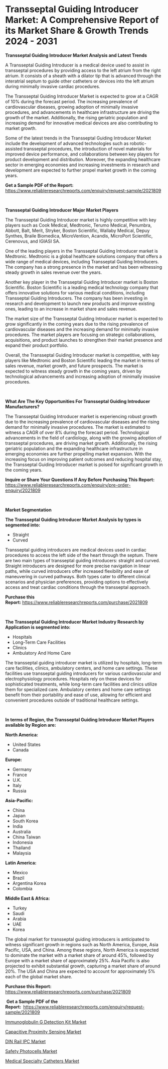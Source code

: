 <p><h1>Transseptal Guiding Introducer Market: A Comprehensive Report of its Market Share & Growth Trends 2024 - 2031</h1></p><p><strong>Transseptal Guiding Introducer Market Analysis and Latest Trends</strong></p>
<p><p>A Transseptal Guiding Introducer is a medical device used to assist in transseptal procedures by providing access to the left atrium from the right atrium. It consists of a sheath with a dilator tip that is advanced through the interatrial septum to guide other catheters or devices into the left atrium during minimally invasive cardiac procedures.</p><p>The Transseptal Guiding Introducer Market is expected to grow at a CAGR of 10% during the forecast period. The increasing prevalence of cardiovascular diseases, growing adoption of minimally invasive procedures, and advancements in healthcare infrastructure are driving the growth of the market. Additionally, the rising geriatric population and increasing demand for innovative medical devices are also contributing to market growth.</p><p>Some of the latest trends in the Transseptal Guiding Introducer Market include the development of advanced technologies such as robotic-assisted transseptal procedures, the introduction of novel materials for improved device performance, and collaborations between key players for product development and distribution. Moreover, the expanding healthcare sector in emerging economies and increasing investments in research and development are expected to further propel market growth in the coming years.</p></p>
<p><strong>Get a Sample PDF of the Report:&nbsp;</strong> <a href="https://www.reliableresearchreports.com/enquiry/request-sample/2021809">https://www.reliableresearchreports.com/enquiry/request-sample/2021809</a></p>
<p>&nbsp;</p>
<p><strong>Transseptal Guiding Introducer Major Market Players</strong></p>
<p><p>The Transseptal Guiding Introducer market is highly competitive with key players such as Cook Medical, Medtronic, Terumo Medical, Penumbra, Abbott, Balt, Merit, Stryker, Boston Scientific, Wallaby Medical, Depuy Synthes, Braile Biomedica, MicroVention, Acandis, MicroPort Scientific, Cerenovus, and IGIASI SA.</p><p>One of the leading players in the Transseptal Guiding Introducer market is Medtronic. Medtronic is a global healthcare solutions company that offers a wide range of medical devices, including Transseptal Guiding Introducers. The company has a strong presence in the market and has been witnessing steady growth in sales revenue over the years.</p><p>Another key player in the Transseptal Guiding Introducer market is Boston Scientific. Boston Scientific is a leading medical technology company that offers innovative solutions for various medical conditions, including Transseptal Guiding Introducers. The company has been investing in research and development to launch new products and improve existing ones, leading to an increase in market share and sales revenue.</p><p>The market size of the Transseptal Guiding Introducer market is expected to grow significantly in the coming years due to the rising prevalence of cardiovascular diseases and the increasing demand for minimally invasive procedures. The market players are focusing on strategic collaborations, acquisitions, and product launches to strengthen their market presence and expand their product portfolio.</p><p>Overall, the Transseptal Guiding Introducer market is competitive, with key players like Medtronic and Boston Scientific leading the market in terms of sales revenue, market growth, and future prospects. The market is expected to witness steady growth in the coming years, driven by technological advancements and increasing adoption of minimally invasive procedures.</p></p>
<p>&nbsp;</p>
<p><strong>What Are The Key Opportunities For Transseptal Guiding Introducer Manufacturers?</strong></p>
<p><p>The Transseptal Guiding Introducer market is experiencing robust growth due to the increasing prevalence of cardiovascular diseases and the rising demand for minimally invasive procedures. The market is estimated to witness a CAGR of over 8% during the forecast period. Technological advancements in the field of cardiology, along with the growing adoption of transseptal procedures, are driving market growth. Additionally, the rising geriatric population and the expanding healthcare infrastructure in emerging economies are further propelling market expansion. With the increasing focus on improving patient outcomes and reducing hospital stay, the Transseptal Guiding Introducer market is poised for significant growth in the coming years.</p></p>
<p><strong>Inquire or Share Your Questions If Any Before Purchasing This Report:</strong> <a href="https://www.reliableresearchreports.com/enquiry/pre-order-enquiry/2021809">https://www.reliableresearchreports.com/enquiry/pre-order-enquiry/2021809</a></p>
<p>&nbsp;</p>
<p><strong>Market Segmentation</strong></p>
<p><strong>The Transseptal Guiding Introducer Market Analysis by types is segmented into:</strong></p>
<p><ul><li>Straight</li><li>Curved</li></ul></p>
<p><p>Transseptal guiding introducers are medical devices used in cardiac procedures to access the left side of the heart through the septum. There are two main types of transseptal guiding introducers: straight and curved. Straight introducers are designed for more precise navigation in linear paths, while curved introducers offer increased flexibility and ease of maneuvering in curved pathways. Both types cater to different clinical scenarios and physician preferences, providing options to effectively access and treat cardiac conditions through the transseptal approach.</p></p>
<p><strong>Purchase this Report:&nbsp;</strong><a href="https://www.reliableresearchreports.com/purchase/2021809">https://www.reliableresearchreports.com/purchase/2021809</a></p>
<p>&nbsp;</p>
<p><strong>The Transseptal Guiding Introducer Market Industry Research by Application is segmented into:</strong></p>
<p><ul><li>Hospitals</li><li>Long-Term Care Facilities</li><li>Clinics</li><li>Ambulatory And Home Care</li></ul></p>
<p><p>The transseptal guiding introducer market is utilized by hospitals, long-term care facilities, clinics, ambulatory centers, and home care settings. These facilities use transseptal guiding introducers for various cardiovascular and electrophysiology procedures. Hospitals rely on these devices for sophisticated treatments, while long-term care facilities and clinics utilize them for specialized care. Ambulatory centers and home care settings benefit from their portability and ease of use, allowing for efficient and convenient procedures outside of traditional healthcare settings.</p></p>
<p>&nbsp;</p>
<p><strong>In terms of Region, the Transseptal Guiding Introducer Market Players available by Region are:</strong></p>
<p>
    <p> <strong> North America: </strong>
        <ul>
            <li>United States</li>
            <li>Canada</li>
        </ul>
        </p> 
    <p> <strong> Europe: </strong>
        <ul>
            <li>Germany</li>
            <li>France</li>
            <li>U.K.</li>
            <li>Italy</li>
            <li>Russia</li>
        </ul>
        </p> 
    <p> <strong> Asia-Pacific: </strong>
        <ul>
            <li>China</li>
            <li>Japan</li>
            <li>South Korea</li>
            <li>India</li>
            <li>Australia</li>
            <li>China Taiwan</li>
            <li>Indonesia</li>
            <li>Thailand</li>
            <li>Malaysia</li>
        </ul>
        </p> 
    <p> <strong> Latin America: </strong>
        <ul>
            <li>Mexico</li>
            <li>Brazil</li>
            <li>Argentina Korea</li>
            <li>Colombia</li>
        </ul>
        </p> 
    <p> <strong> Middle East & Africa: </strong>
        <ul>
            <li>Turkey</li>
            <li>Saudi</li>
            <li>Arabia</li>
            <li>UAE</li>
            <li>Korea</li>
        </ul>
    </p>
    </p>
<p><p>The global market for transseptal guiding introducers is anticipated to witness significant growth in regions such as North America, Europe, Asia Pacific, USA, and China. Among these regions, North America is expected to dominate the market with a market share of around 45%, followed by Europe with a market share of approximately 25%. Asia Pacific is also projected to exhibit substantial growth, capturing a market share of around 20%. The USA and China are expected to account for approximately 5% each of the global market share.</p></p>
<p><strong>Purchase this Report: </strong><a href="https://www.reliableresearchreports.com/purchase/2021809">https://www.reliableresearchreports.com/purchase/2021809</a></p>
<p>&nbsp;<strong>Get a Sample PDF of the Report:&nbsp;&nbsp;</strong><a href="https://www.reliableresearchreports.com/enquiry/request-sample/2021809">https://www.reliableresearchreports.com/enquiry/request-sample/2021809</a></p>
<p><strong></strong></p>
<p><p><a href="https://shimmer-gardenia-37a.notion.site/Immunoglobulin-G-Detection-Kit-Market-Research-Report-Provides-thorough-Industry-Overview-which-off-8890393d4c66438f9d9c61db945e0e45">Immunoglobulin G Detection Kit Market</a></p><p><a href="https://view.publitas.com/reportprime-1/capacitive-proximity-sensing-market-provides-detailed-segmentation-of-this-market-based-on-type-application-and-region-and-forecast-for-the-period-from-2024-2031/">Capacitive Proximity Sensing Market</a></p><p><a href="https://meowing-lemming-dd3.notion.site/DIN-Rail-IPC-Market-Dynamics-2024-2031-Also-about-Its-Market-Trends-Projections-and-Opportunities-37aa68fd5fc844cd8216c9badec03325">DIN Rail IPC Market</a></p><p><a href="https://view.publitas.com/reportprime-1/safety-photocells-market-provides-detailed-segmentation-of-this-market-based-on-type-application-and-region-and-forecast-for-the-period-from-2024-2031/">Safety Photocells Market</a></p><p><a href="https://github.com/kufem1/Market-Research-Report-List-1/blob/main/medical-specialty-catheters-market.md">Medical Specialty Catheters Market</a></p></p>